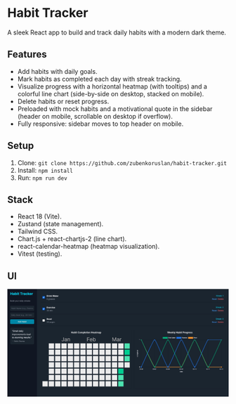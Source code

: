 # Habit Tracker

A sleek React app to build and track daily habits with a modern dark theme.

## Features
- Add habits with daily goals.
- Mark habits as completed each day with streak tracking.
- Visualize progress with a horizontal heatmap (with tooltips) and a colorful line chart (side-by-side on desktop, stacked on mobile).
- Delete habits or reset progress.
- Preloaded with mock habits and a motivational quote in the sidebar (header on mobile, scrollable on desktop if overflow).
- Fully responsive: sidebar moves to top header on mobile.

## Setup
1. Clone: `git clone https://github.com/zubenkoruslan/habit-tracker.git`
2. Install: `npm install`
3. Run: `npm run dev`

## Stack
 - React 18 (Vite).
 - Zustand (state management).
 - Tailwind CSS.
 - Chart.js + react-chartjs-2 (line chart).
 - react-calendar-heatmap (heatmap visualization).
 - Vitest (testing).

## UI
![Screenshot](./app-screenshot.png)
